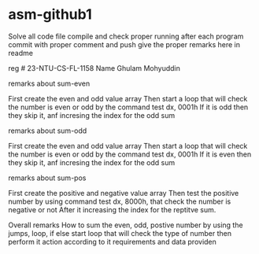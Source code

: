# asm-github1

Solve all code file 
compile and check proper running
after each program commit with proper comment and push
give the proper remarks here in readme


reg #   23-NTU-CS-FL-1158  Name Ghulam Mohyuddin



remarks about sum-even

First create the even and odd value array
Then start a loop that will check the number is even or odd by the command test dx, 0001h 
If it is odd then they skip it, anf incresing the index for the odd sum



remarks about sum-odd

First create the even and odd value array
Then start a loop that will check the number is even or odd by the command test dx, 0001h 
If it is even then they skip it, anf incresing the index for the odd sum

remarks about sum-pos

First create the positive and negative value array
Then test the positive number by using command test dx, 8000h, that check the number is negative or not
After it increasing the index for the reptitve sum.


Overall remarks
How to sum the even, odd, postive number by using the jumps, loop, if else
start  loop that will check the type of number then perform it action according to it requirements and data providen